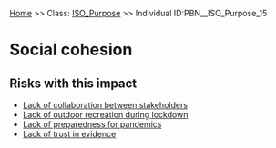 [Home](https://github.com/mm80843/T3.5/blob/pages/index.md) >> Class: [ISO_Purpose](https://github.com/mm80843/T3.5/tree/main/docs/ISO_Purpose/index.md) >> Individual ID:PBN__ISO_Purpose_15 

# __Social cohesion__

## Risks with this impact

* [Lack of collaboration between stakeholders](https://github.com/mm80843/T3.5/blob/pages/Risk/PBN__Risk_1943.md)
* [Lack of outdoor recreation during lockdown](https://github.com/mm80843/T3.5/blob/pages/Risk/PBN__Risk_1572.md)
* [Lack of preparedness for pandemics](https://github.com/mm80843/T3.5/blob/pages/Risk/PBN__Risk_1352.md)
* [Lack of trust in evidence](https://github.com/mm80843/T3.5/blob/pages/Risk/PBN__Risk_1424.md)

